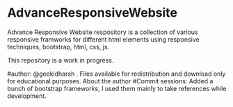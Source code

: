 # AdvanceResponsiveWebsite

Advance Responsive Website respository is a collection of various responsive framworks for different html elements using responsive techniques, bootstrap, html, css, js. 

This repository is a work in progress. 

#author: 
@geekidharsh . Files available for redistribution and download only for educational purposes. About the author
#Commit sessions:
Added a bunch of bootstrap frameworks, I used them mainly to take references while development. 
